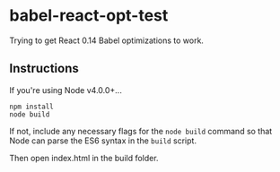 # babel-react-opt-test
Trying to get React 0.14 Babel optimizations to work.

## Instructions

If you're using Node v4.0.0+...
```
npm install
node build
```
If not, include any necessary flags for the `node build` command so that Node
can parse the ES6 syntax in the `build` script.

Then open index.html in the build folder.
